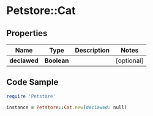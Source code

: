 # Petstore::Cat

## Properties
Name | Type | Description | Notes
------------ | ------------- | ------------- | -------------
**declawed** | **Boolean** |  | [optional] 

## Code Sample

```ruby
require 'Petstore'

instance = Petstore::Cat.new(declawed: null)
```


